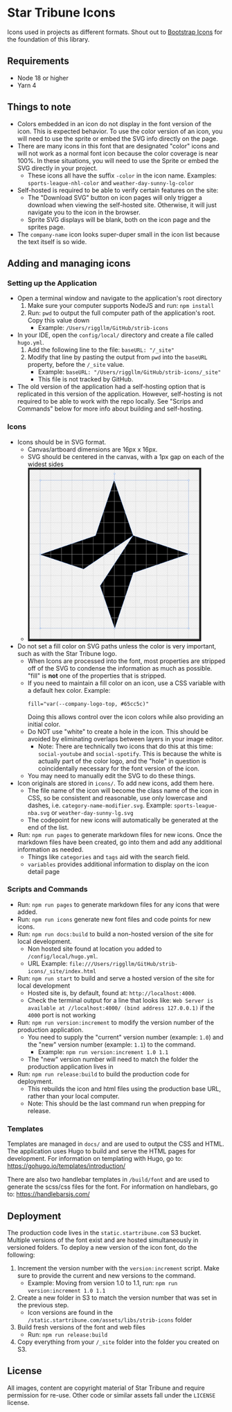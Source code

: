 # Star Tribune Icons

Icons used in projects as different formats. Shout out to [Bootstrap Icons](https://icons.getbootstrap.com/) for the
foundation of this library.

## Requirements

- Node 18 or higher
- Yarn 4

## Things to note

- Colors embedded in an icon do not display in the font version of the icon. This is expected behavior. To use the color
  version of an icon, you will need to use the sprite or embed the SVG info directly on the page.
- There are many icons in this font that are designated "color" icons and will not work as a normal font icon because
  the color coverage is near 100%. In these situations, you will need to use the Sprite or embed the SVG directly in
  your project.
    - These icons all have the suffix `-color` in the icon name. Examples: `sports-league-nhl-color` and
      `weather-day-sunny-lg-color`
- Self-hosted is required to be able to verify certain features on the site:
    - The "Download SVG" button on icon pages will only trigger a download when viewing the self-hosted site. Otherwise,
      it will just navigate you to the icon in the browser.
    - Sprite SVG displays will be blank, both on the icon page and the sprites page.
- The `company-name` icon looks super-duper small in the icon list because the text itself is so wide.

## Adding and managing icons

### Setting up the Application

* Open a terminal window and navigate to the application's root directory
    1. Make sure your computer supports NodeJS and run: `npm install`
    2. Run: `pwd` to output the full computer path of the application's root. Copy this value down
        * Example: `/Users/riggllm/GitHub/strib-icons`
* In your IDE, open the `config/local/` directory and create a file called `hugo.yml`.
    1. Add the following line to the file: `baseURL: "/_site"`
    2. Modify that line by pasting the output from `pwd` into the `baseURL` property, before the `/_site` value.
        * Example: `baseURL: "/Users/riggllm/GitHub/strib-icons/_site"`
        * This file is not tracked by GitHub.
* The old version of the application had a self-hosting option that is replicated in this version of the application.
  However, self-hosting is not required to be able to work with the repo locally. See "Scrips and Commands" below for
  more
  info about building and self-hosting.

### Icons

* Icons should be in SVG format.
    * Canvas/artboard dimensions are 16px x 16px.
    * SVG should be centered in the canvas, with a 1px gap on each of the widest sides
    * <img src="readme-images/artboard-gap-example.png" width="400" height="400" /> 
* Do not set a fill color on SVG paths unless the color is very important, such as with the Star Tribune logo.
    * When Icons are processed into the font, most properties are stripped off of the SVG to condense the information as
      much as possible. "fill" is **not** one of the properties that is stripped.
    * If you need to maintain a fill color on an icon, use a CSS variable with a default hex color. Example:
      ```
      fill="var(--company-logo-top, #65cc5c)"
      ```
      Doing this allows control over the icon colors while also providing an initial color.
    * Do NOT use "white" to create a hole in the icon. This should be avoided by eliminating overlaps between layers in
      your image editor.
        * Note: There are technically two icons that do this at this time: `social-youtube` and `social-spotify`. This
          is because the white is actually part of the color logo, and the "hole" in question is coincidentally
          necessary for the font version of the icon.
    * You may need to manually edit the SVG to do these things.
* Icon originals are stored in `icons/`. To add new icons, add them here.
    * The file name of the icon will become the class name of the icon in CSS, so be consistent and reasonable, use only
      lowercase and dashes, i.e. `category-name-modifier.svg`. Example: `sports-league-nba.svg` or `weather-day-sunny-lg.svg`
    * The codepoint for new icons will automatically be generated at the end of the list.
* Run: `npm run pages` to generate markdown files for new icons. Once the markdown files have been created, go into them
  and add any additional information as needed.
    * Things like `categories` and `tags` aid with the search field.
    * `variables` provides additional information to display on the icon detail page

### Scripts and Commands

* Run: `npm run pages` to generate markdown files for any icons that were added.
* Run: `npm run icons` generate new font files and code points for new icons.
* Run: `npm run docs:build` to build a non-hosted version of the site for local development.
    * Non hosted site found at location you added to `/config/local/hugo.yml`.
    * URL Example: `file:///Users/riggllm/GitHub/strib-icons/_site/index.html`
* Run: `npm run start` to build and serve a hosted version of the site for local development
    * Hosted site is, by default, found at: `http://localhost:4000`.
    * Check the terminal output for a line that looks like:
      `Web Server is available at //localhost:4000/ (bind address 127.0.0.1)` if the `4000` port is not working
* Run: `npm run version:increment` to modify the version number of the production application.
    * You need to supply the "current" version number (example: `1.0`) and the "new" version number (example: `1.1`) to
      the command.
        * Example: `npm run version:increment 1.0 1.1`
    * The "new" version number will need to match the folder the production application lives in
* Run: `npm run release:build` to build the production code for deployment.
    * This rebuilds the icon and html files using the production base URL, rather than your local computer.
    * Note: This should be the last command run when prepping for release.

### Templates

Templates are managed in `docs/` and are used to output the CSS and HTML. The application uses Hugo to build and serve
the HTML pages for development. For information on templating with Hugo, go
to: https://gohugo.io/templates/introduction/

There are also two handlebar templates in `/build/font` and are used to generate the scss/css files for the font. For
information on handlebars, go to: https://handlebarsjs.com/

## Deployment

The production code lives in the `static.startribune.com` S3 bucket. Multiple versions of the font exist and are hosted
simultaneously in versioned folders. To deploy a new version of the icon font, do the following:

1. Increment the version number with the `version:increment` script. Make sure to provide the current and new versions
   to the command.
    * Example: Moving from version 1.0 to 1.1, run: `npm run version:increment 1.0 1.1`
2. Create a new folder in S3 to match the version number that was set in the previous step.
    * Icon versions are found in the `/static.startribune.com/assets/libs/strib-icons` folder
3. Build fresh versions of the font and web files
    * Run: `npm run release:build`
4. Copy everything from your  `/_site` folder into the folder you created on S3.

## License

All images, content are copyright material of Star Tribune and require permission for re-use. Other code or similar
assets fall under the `LICENSE` license.
